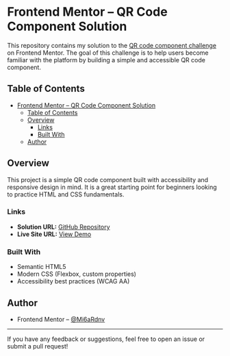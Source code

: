 # Frontend Mentor – QR Code Component Solution

This repository contains my solution to the [QR code component challenge](https://www.frontendmentor.io/challenges/qr-code-component-iux_sIO_H) on Frontend Mentor. The goal of this challenge is to help users become familiar with the platform by building a simple and accessible QR code component.

## Table of Contents

- [Frontend Mentor – QR Code Component Solution](#frontend-mentor--qr-code-component-solution)
  - [Table of Contents](#table-of-contents)
  - [Overview](#overview)
    - [Links](#links)
    - [Built With](#built-with)
  - [Author](#author)

## Overview

This project is a simple QR code component built with accessibility and responsive design in mind. It is a great starting point for beginners looking to practice HTML and CSS fundamentals.

### Links

- **Solution URL:** [GitHub Repository](https://github.com/Mi6aRdnv/QR-code-component/)
- **Live Site URL:** [View Demo](https://mi6ardnv.github.io/QR-code-component/)

### Built With

- Semantic HTML5
- Modern CSS (Flexbox, custom properties)
- Accessibility best practices (WCAG AA)

## Author

- Frontend Mentor – [@Mi6aRdnv](https://www.frontendmentor.io/profile/Mi6aRdnv)

---

If you have any feedback or suggestions, feel free to open an issue or submit a pull request!
